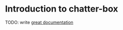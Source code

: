 # Introduction to chatter-box

TODO: write [great documentation](http://jacobian.org/writing/great-documentation/what-to-write/)
